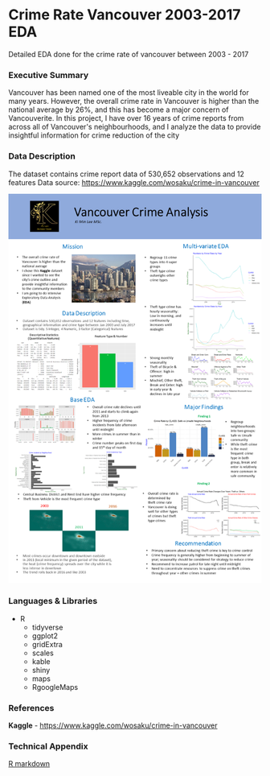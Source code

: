 # Crime Rate Vancouver 2003-2017 EDA

Detailed EDA done for the crime rate of vancouver between 2003 - 2017

### Executive Summary

Vancouver has been named one of the most liveable city in the world for many years. However, the overall crime rate in Vancouver is higher than the national average by 26%, and this has become a major concern of Vancouverite. In this project, I have over 16 years of crime reports from across all of Vancouver's neighbourhoods, and I analyze the data to provide insightful information for crime reduction of the city 


### Data Description

The dataset contains crime report data of 530,652 observations and 12 features
Data source: https://www.kaggle.com/wosaku/crime-in-vancouver

![](Slide1.PNG)



### Languages & Libraries

* R
    * tidyverse
    * ggplot2
    * gridExtra
    * scales
    * kable
    * shiny
    * maps
    * RgoogleMaps
    
### References

**Kaggle** - https://www.kaggle.com/wosaku/crime-in-vancouver

### Technical Appendix

[R markdown](https://github.com/kilee722/Crime_Rate_Vancouver_EDA/blob/master/R_final_project_EDA_complete.html)
